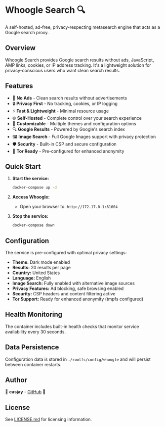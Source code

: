# Whoogle Search 🔍

A self-hosted, ad-free, privacy-respecting metasearch engine that acts as a Google search proxy.

## Overview

Whoogle Search provides Google search results without ads, JavaScript, AMP links, cookies, or IP address tracking. It's a lightweight solution for privacy-conscious users who want clean search results.

## Features

- 🚫 **No Ads** - Clean search results without advertisements
- 🔒 **Privacy First** - No tracking, cookies, or IP logging
- ⚡ **Fast & Lightweight** - Minimal resource usage
- 🌐 **Self-Hosted** - Complete control over your search experience
- 🎨 **Customizable** - Multiple themes and configuration options
- 🔍 **Google Results** - Powered by Google's search index
- 🖼️ **Image Search** - Full Google Images support with privacy protection
- 🛡️ **Security** - Built-in CSP and secure configuration
- 🧅 **Tor Ready** - Pre-configured for enhanced anonymity

## Quick Start

1. **Start the service:**
   ```bash
   docker-compose up -d
   ```

2. **Access Whoogle:**
   - Open your browser to: `http://172.17.0.1:61004`

3. **Stop the service:**
   ```bash
   docker-compose down
   ```

## Configuration

The service is pre-configured with optimal privacy settings:

- **Theme:** Dark mode enabled
- **Results:** 20 results per page
- **Country:** United States
- **Language:** English
- **Image Search:** Fully enabled with alternative image sources
- **Privacy Features:** Ad blocking, safe browsing enabled
- **Security:** CSP headers and content filtering active
- **Tor Support:** Ready for enhanced anonymity (tmpfs configured)

## Health Monitoring

The container includes built-in health checks that monitor service availability every 30 seconds.

## Data Persistence

Configuration data is stored in `./rootfs/config/whoogle` and will persist between container restarts.

## Author

🤖 **casjay** - [GitHub](https://github.com/casjay) 🤖

## License

See [LICENSE.md](LICENSE.md) for licensing information.
